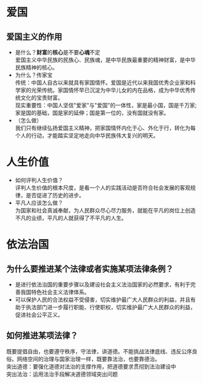 # 爱国

## 爱国主义的作用

+ 是什么？**财富**的**核心**是不要**心魂**不定  
爱国主义中华民族的民族心、民族魂，是中华民族最重要的精神财富，是中华民族精神的核心。
+ 为什么？传家宝  
传统：中国人自古以来就具有家国情怀。爱国是近代以来我国优秀企业家和科学家的光荣传统。家国情怀早已沉淀为中华儿女的内在品格，成为中华优秀传统文化的宝贵财富。  
现实重要性：中国人坚信"爱家"与"爱国"的一体性，家是最小国，国是千万家;家是国的基础，国是家的延伸；国是第一位的，没有国就没有家。
+ （怎么做）  
我们只有继续弘扬爱国主义精神，把家国情怀内化于心、外化于行，转化为每个人的行动，才能踏实坚定地走向中华民族伟大复兴的明天。

# 人生价值

+ 如何评判人生价值？  
评判人生价值的根本尺度，是看一个人的实践活动是否符合社会发展的客观规律，是否促进了历史的进步。
+ 平凡人应该怎么做？  
为国家和社会真诚奉献，为人民群众尽心尽力服务，就能在平凡的岗位上创造不凡的业绩，平凡的人就获得了不平凡的人生。

# 依法治国

## 为什么要推进某个法律或者实施某项法律条例？

+ 是进行依法治国的重要步骤以及建设社会主义法治国家的必然要求，有利于完善我国特色社会主义法律体系。
+ 可以保护人民的合法权益不受侵害，切实维护最广大人民群众的利益，并且有助于执法部门进一步履行职能、行使职权，切实维护最广大人民群众的利益，促进社会公平正义。

## 如何推进某项法律？

既要提倡自由，也要遵守秩序，守法律，讲道德。不能挑战法律底线、违反公序良俗。网络空间的治理与国家治理一样，既要靠法治，也要靠德治。  
突出道德：要强化道德对法治的支撑作用，把道德要求贯彻到法治建设中  
突出法治：运用法治手段解决道德领域突出问题
